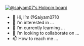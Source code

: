 [![@saiyam07's Holopin board](https://holopin.io/api/user/board?user=saiyam07)](https://holopin.io/@saiyam07)
- 👋 Hi, I’m @Saiyam0710
- 👀 I’m interested in ...
- 🌱 I’m currently learning ...
- 💞️ I’m looking to collaborate on ...
- 📫 How to reach me ...

<!---
Saiyam0710/Saiyam0710 is a ✨ special ✨ repository because its `README.md` (this file) appears on your GitHub profile.
You can click the Preview link to take a look at your changes.
--->
